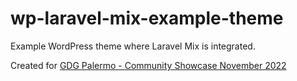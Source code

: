 # wp-laravel-mix-example-theme
Example WordPress theme where Laravel Mix is integrated.

Created for [GDG Palermo - Community Showcase November 2022](https://gdg.community.dev/events/details/google-gdg-palermo-presents-community-showcase-november-2022-part-2/)
